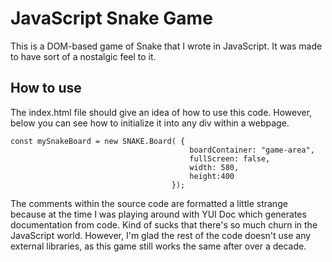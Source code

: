 # JavaScript Snake Game

This is a DOM-based game of Snake that I wrote in JavaScript. It was made to have sort of a nostalgic feel to it.


## How to use
The index.html file should give an idea of how to use this code. However, below you can see how to initialize it into any div within a webpage.

    const mySnakeBoard = new SNAKE.Board( {
                                            boardContainer: "game-area",
                                            fullScreen: false,
                                            width: 580,
                                            height:400
                                        });
                                    
The comments within the source code are formatted a little strange because at the time I was playing around with YUI Doc which generates documentation from code. Kind of sucks that there's so much churn in the JavaScript world. However, I'm glad the rest of the code doesn't use any external libraries, as this game still works the same after over a decade.

